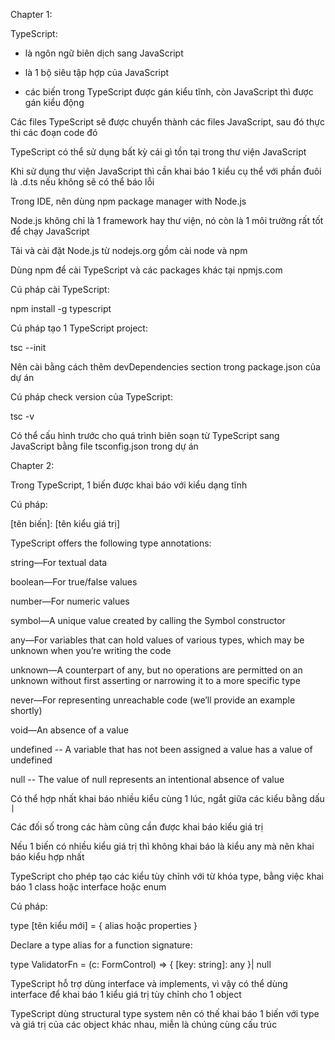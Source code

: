 Chapter 1:

TypeScript:

  - là ngôn ngữ biên dịch sang JavaScript

  - là 1 bộ siêu tập hợp của JavaScript

  - các biến trong TypeScript được gán kiểu tĩnh, còn JavaScript thì được gán kiểu động

Các files TypeScript sẽ được chuyển thành các files JavaScript, sau đó thực thi các đoạn code đó

TypeScript có thể sử dụng bất kỳ cái gì tồn tại trong thư viện JavaScript

Khi sử dụng thư viện JavaScript thì cần khai báo 1 kiểu cụ thể với phần đuôi là .d.ts nếu không sẽ có thể báo lỗi

Trong IDE, nên dùng npm package manager with Node.js

Node.js không chỉ là 1 framework hay thư viện, nó còn là 1 môi trường rất tốt để chạy JavaScript

Tải và cài đặt Node.js từ nodejs.org gồm cài node và npm

Dùng npm để cài TypeScript và các packages khác tại npmjs.com

Cú pháp cài TypeScript:

  npm install -g typescript

Cú pháp tạo 1 TypeScript project:

  tsc --init

Nên cài bằng cách thêm devDependencies section trong package.json của dự án

Cú pháp check version của TypeScript:

  tsc -v

Có thể cấu hình trước cho quá trình biên soạn từ TypeScript sang JavaScript bằng file tsconfig.json trong dự án


Chapter 2:

Trong TypeScript, 1 biến được khai báo với kiểu dạng tĩnh

Cú pháp:

  [tên biến]: [tên kiểu giá trị]

TypeScript offers the following type annotations:

  string—For textual data

  boolean—For true/false values

  number—For numeric values

  symbol—A unique value created by calling the Symbol constructor

  any—For variables that can hold values of various types, which may be unknown when you’re writing the code

  unknown—A counterpart of any, but no operations are permitted on an unknown without first asserting or narrowing it to a more specific type

  never—For representing unreachable code (we’ll provide an example shortly)

  void—An absence of a value

  undefined -- A variable that has not been assigned a value has a value of undefined

  null -- The value of null represents an intentional absence of value

Có thể hợp nhất khai báo nhiều kiểu cùng 1 lúc, ngắt giữa các kiểu bằng dấu ` | `

Các đối số trong các hàm cũng cần được khai báo kiểu giá trị

Nếu 1 biến có nhiều kiểu giá trị thì không khai báo là kiểu any mà nên khai báo kiểu hợp nhất

TypeScript cho phép tạo các kiểu tùy chỉnh với từ khóa type, bằng việc khai báo 1 class hoặc interface hoặc enum

Cú pháp:

  type [tên kiểu mới] = {
    alias hoặc properties
  }

Declare a type alias for a function signature:

  type ValidatorFn = (c: FormControl) => { [key: string]: any }| null

TypeScript hỗ trợ dùng interface và implements, vì vậy có thể dùng interface để khai báo 1 kiểu giá trị tùy chỉnh cho 1 object

TypeScript dùng structural type system nên có thế khai báo 1 biến với type và giá trị của các object khác nhau, miễn là chúng cùng cấu trúc

